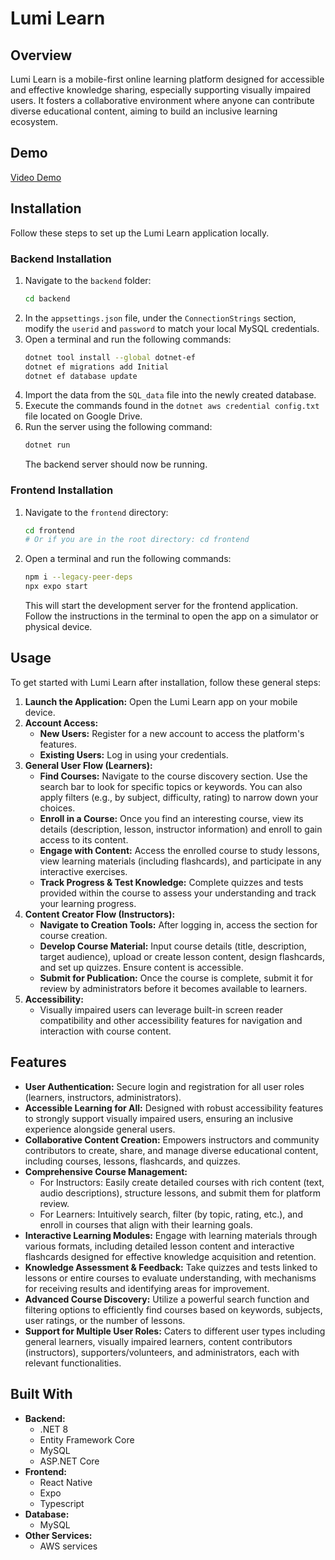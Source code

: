 # Lumi Learn

## Overview

Lumi Learn is a mobile-first online learning platform designed for accessible and effective knowledge sharing, especially supporting visually impaired users. It fosters a collaborative environment where anyone can contribute diverse educational content, aiming to build an inclusive learning ecosystem.

## Demo
[Video Demo](https://drive.google.com/drive/folders/1cWGZR_exRaej8YTmivf7owkorkEZvnIq?usp=drive_link)


## Installation

Follow these steps to set up the Lumi Learn application locally.

### Backend Installation

1.  Navigate to the `backend` folder:
    ```bash
    cd backend
    ```
2.  In the `appsettings.json` file, under the `ConnectionStrings` section, modify the `userid` and `password` to match your local MySQL credentials.
3.  Open a terminal and run the following commands:
    ```bash
    dotnet tool install --global dotnet-ef
    dotnet ef migrations add Initial
    dotnet ef database update
    ```
4.  Import the data from the `SQL_data` file into the newly created database.
5.  Execute the commands found in the `dotnet aws credential config.txt` file located on Google Drive.
6.  Run the server using the following command:
    ```bash
    dotnet run
    ```
    The backend server should now be running.

### Frontend Installation

1.  Navigate to the `frontend` directory:
    ```bash
    cd frontend
    # Or if you are in the root directory: cd frontend
    ```
2.  Open a terminal and run the following commands:
    ```bash
    npm i --legacy-peer-deps
    npx expo start
    ```
    This will start the development server for the frontend application. Follow the instructions in the terminal to open the app on a simulator or physical device.

## Usage

To get started with Lumi Learn after installation, follow these general steps:

1.  **Launch the Application:** Open the Lumi Learn app on your mobile device.
2.  **Account Access:**
    * **New Users:** Register for a new account to access the platform's features.
    * **Existing Users:** Log in using your credentials.
3.  **General User Flow (Learners):**
    * **Find Courses:** Navigate to the course discovery section. Use the search bar to look for specific topics or keywords. You can also apply filters (e.g., by subject, difficulty, rating) to narrow down your choices.
    * **Enroll in a Course:** Once you find an interesting course, view its details (description, lesson, instructor information) and enroll to gain access to its content.
    * **Engage with Content:** Access the enrolled course to study lessons, view learning materials (including flashcards), and participate in any interactive exercises.
    * **Track Progress & Test Knowledge:** Complete quizzes and tests provided within the course to assess your understanding and track your learning progress.
4.  **Content Creator Flow (Instructors):**
    * **Navigate to Creation Tools:** After logging in, access the section for course creation.
    * **Develop Course Material:** Input course details (title, description, target audience), upload or create lesson content, design flashcards, and set up quizzes. Ensure content is accessible.
    * **Submit for Publication:** Once the course is complete, submit it for review by administrators before it becomes available to learners.
5.  **Accessibility:**
    * Visually impaired users can leverage built-in screen reader compatibility and other accessibility features for navigation and interaction with course content.
  
## Features

- **User Authentication:** Secure login and registration for all user roles (learners, instructors, administrators).
- **Accessible Learning for All:** Designed with robust accessibility features to strongly support visually impaired users, ensuring an inclusive experience alongside general users.
- **Collaborative Content Creation:** Empowers instructors and community contributors to create, share, and manage diverse educational content, including courses, lessons, flashcards, and quizzes.
- **Comprehensive Course Management:**
    - For Instructors: Easily create detailed courses with rich content (text, audio descriptions), structure lessons, and submit them for platform review.
    - For Learners: Intuitively search, filter (by topic, rating, etc.), and enroll in courses that align with their learning goals.
- **Interactive Learning Modules:** Engage with learning materials through various formats, including detailed lesson content and interactive flashcards designed for effective knowledge acquisition and retention.
- **Knowledge Assessment & Feedback:** Take quizzes and tests linked to lessons or entire courses to evaluate understanding, with mechanisms for receiving results and identifying areas for improvement.
- **Advanced Course Discovery:** Utilize a powerful search function and filtering options to efficiently find courses based on keywords, subjects, user ratings, or the number of lessons.
- **Support for Multiple User Roles:** Caters to different user types including general learners, visually impaired learners, content contributors (instructors), supporters/volunteers, and administrators, each with relevant functionalities.

## Built With

- **Backend:**
    - .NET 8
    - Entity Framework Core
    - MySQL
    - ASP.NET Core
- **Frontend:**
    - React Native 
    - Expo
    - Typescript
- **Database:**
    - MySQL
- **Other Services:**
    - AWS services
